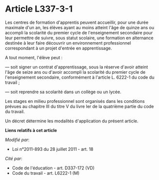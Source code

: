 # Article L337-3-1

Les centres de formation d'apprentis peuvent accueillir, pour une durée maximale d'un an, les élèves ayant au moins atteint
l'âge de quinze ans ou accompli la scolarité du premier cycle de l'enseignement secondaire pour leur permettre de suivre,
sous statut scolaire, une formation en alternance destinée à leur faire découvrir un environnement professionnel
correspondant à un projet d'entrée en apprentissage.

A tout moment, l'élève peut :

― soit signer un contrat d'apprentissage, sous la réserve d'avoir atteint l'âge de seize ans ou d'avoir accompli la scolarité
du premier cycle de l'enseignement secondaire, conformément à l'article L. 6222-1 du code du travail ;

― soit reprendre sa scolarité dans un collège ou un lycée.

Les stages en milieu professionnel sont organisés dans les conditions prévues au chapitre III du titre V du livre Ier de la
quatrième partie du code du travail.

Un décret détermine les modalités d'application du présent article.

**Liens relatifs à cet article**

_Modifié par_:

  - Loi n°2011-893 du 28 juillet 2011 - art. 18

_Cité par_:

  - Code de l'éducation - art. D337-172 (VD)
  - Code du travail - art. L6222-1 (M)

